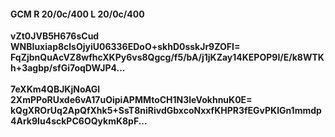 #### GCM R 20/0c/400 L 20/0c/400
**vZt0JVB5H676sCud**<br/>**WNBIuxiap8clsOjyiU06336EDoO+skhD0sskJr9ZOFI=**<br/>**FqZjbnQuAcVZ8wfhcXKPy6vs8Qgcg/f5/bA/j1jKZay14KEPOP9I/E/k8WTKh+3agbp/sfGi7oqDWJP4...**<br/><br/>
**7eXKm4QBJKjNoAGl**<br/>**2XmPPoRUxde6vA17uOipiAPMMtoCH1N3leVokhnuK0E=**<br/>**kQgXROrUq2ApQfXhk5+SsT8niRivdGbxcoNxxfKHPR3fEGvPKlGn1mmdp4Ark9Iu4sckPC6OQykmK8pF...**